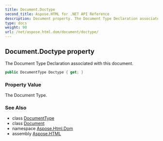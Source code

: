 ```yaml
---
title: Document.Doctype
second_title: Aspose.HTML for .NET API Reference
description: Document property. The Document Type Declaration associated with this document
type: docs
weight: 90
url: /net/aspose.html.dom/document/doctype/
---
```

## Document.Doctype property

The Document Type Declaration associated with this document.

```csharp
public DocumentType Doctype { get; }
```

### Property Value

The Document Type.

### See Also

* class [DocumentType](../../documenttype/)
* class [Document](../)
* namespace [Aspose.Html.Dom](../../../aspose.html.dom/)
* assembly [Aspose.HTML](../../../)
